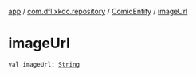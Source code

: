 [app](../../index.md) / [com.dfl.xkdc.repository](../index.md) / [ComicEntity](index.md) / [imageUrl](./image-url.md)

# imageUrl

`val imageUrl: `[`String`](https://kotlinlang.org/api/latest/jvm/stdlib/kotlin/-string/index.html)